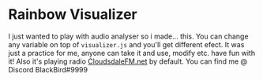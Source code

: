 # Rainbow Visualizer

I just wanted to play with audio analyser so i made... this.
You can change any variable on top of `visualizer.js` and you'll get different efect.
It was just a practice for me, anyone can take it and use, modify etc. have fun with it!
Also it's playing radio [CloudsdaleFM.net](https://www.cloudsdalefm.net) by default.
You can find me @ Discord  BlackBird#9999
